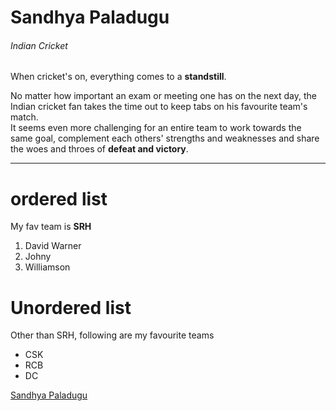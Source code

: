 # Sandhya Paladugu 
###### Indian Cricket 

When cricket's on, everything comes to a **standstill**.

No matter how important an exam or meeting one has on the next day, the Indian cricket fan takes the time out to keep tabs on his favourite team's match.<br>It seems even more challenging for an entire team to work towards the same goal, complement each others' strengths and weaknesses and share the woes and throes of **defeat and victory**.

-----------

# ordered list 
My fav team is **SRH**
1. David Warner
2. Johny
3. Williamson

# Unordered list
Other than SRH, following are my favourite teams
- CSK
- RCB
- DC

[Sandhya Paladugu](https://github.com/sandhya698/assignment2-paladugu/blob/main/AboutMe.md)